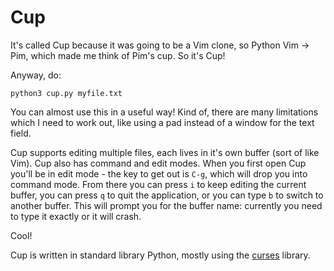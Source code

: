 # Cup

It's called Cup because it was going to be a Vim clone, so Python Vim ->
Pim, which made me think of Pim's cup. So it's Cup!

Anyway, do:

```
python3 cup.py myfile.txt
```

You can almost use this in a useful way! Kind of, there are many
limitations which I need to work out, like using a pad instead of a window
for the text field.

Cup supports editing multiple files, each lives in it's own buffer (sort
of like Vim). Cup also has command and edit modes. When you first open Cup
you'll be in edit mode - the key to get out is `C-g`, which will drop you
into command mode. From there you can press `i` to keep editing the
current buffer, you can press `q` to quit the application, or you can type
`b` to switch to another buffer. This will prompt you for the buffer name:
currently you need to type it exactly or it will crash.

Cool!

Cup is written in standard library Python, mostly using the
[curses](https://docs.python.org/3.4/library/curses.html) library.

